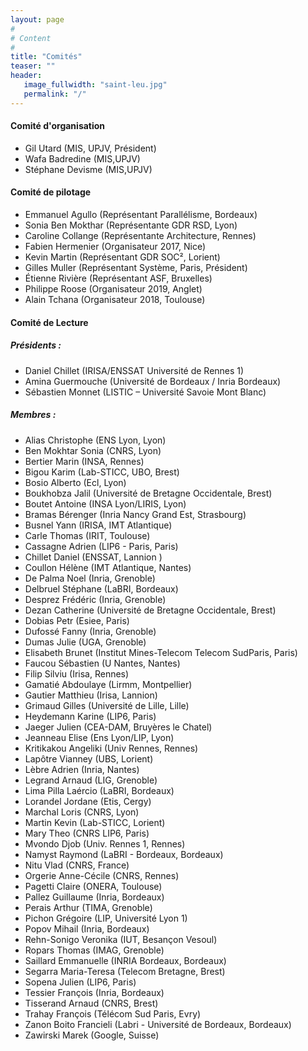 ```yaml
---
layout: page
#
# Content
#
title: "Comités"
teaser: ""
header:
   image_fullwidth: "saint-leu.jpg"
   permalink: "/"
---
```



#### Comité d'organisation 
 + Gil Utard (MIS, UPJV, Président)
 + Wafa Badredine (MIS,UPJV)
 + Stéphane Devisme (MIS,UPJV)

#### Comité de pilotage
 + Emmanuel Agullo (Représentant Parallélisme, Bordeaux)
 + Sonia Ben Mokthar (Représentante GDR RSD, Lyon)
 + Caroline Collange (Représentante Architecture, Rennes)
 + Fabien Hermenier (Organisateur 2017, Nice)
 + Kevin Martin (Représentant GDR SOC², Lorient)
 + Gilles Muller (Représentant Système, Paris, Président)
 + Étienne Rivière (Représentant ASF, Bruxelles)
 + Philippe Roose (Organisateur 2019, Anglet)
 + Alain Tchana (Organisateur 2018, Toulouse)

#### Comité de Lecture

##### Présidents : 
 + Daniel Chillet (IRISA/ENSSAT Université de Rennes 1) 
 + Amina Guermouche (Université de Bordeaux / Inria Bordeaux)
 + Sébastien Monnet (LISTIC – Université Savoie Mont Blanc)

##### Membres :
+ Alias Christophe (ENS Lyon, Lyon)
+ Ben Mokhtar Sonia (CNRS, Lyon)
+ Bertier Marin (INSA, Rennes)
+ Bigou Karim (Lab-STICC, UBO, Brest)
+ Bosio Alberto (Ecl, Lyon)
+ Boukhobza Jalil (Université de Bretagne Occidentale, Brest)
+ Boutet Antoine (INSA Lyon/LIRIS, Lyon)
+ Bramas Bérenger (Inria Nancy Grand Est, Strasbourg)
+ Busnel Yann (IRISA, IMT Atlantique)
+ Carle Thomas (IRIT, Toulouse)
+ Cassagne Adrien (LIP6 - Paris, Paris)
+ Chillet Daniel (ENSSAT, Lannion )
+ Coullon Hélène (IMT Atlantique, Nantes)
+ De Palma Noel (Inria, Grenoble)
+ Delbruel Stéphane (LaBRI, Bordeaux)
+ Desprez Frédéric (Inria, Grenoble)
+ Dezan Catherine (Université de Bretagne Occidentale, Brest)
+ Dobias Petr (Esiee, Paris)
+ Dufossé Fanny (Inria, Grenoble)
+ Dumas Julie (UGA, Grenoble)
+ Elisabeth Brunet (Institut Mines-Telecom Telecom SudParis, Paris)
+ Faucou Sébastien (U Nantes, Nantes)
+ Filip Silviu (Irisa, Rennes)
+ Gamatié Abdoulaye (Lirmm, Montpellier)
+ Gautier Matthieu (Irisa, Lannion)
+ Grimaud Gilles (Université de Lille, Lille)
+ Heydemann Karine (LIP6, Paris)
+ Jaeger Julien (CEA-DAM, Bruyères le Chatel)
+ Jeanneau Elise (Ens Lyon/LIP, Lyon)
+ Kritikakou Angeliki (Univ Rennes, Rennes)
+ Lapôtre Vianney (UBS, Lorient)
+ Lèbre Adrien (Inria, Nantes)
+ Legrand Arnaud (LIG, Grenoble)
+ Lima Pilla Laércio (LaBRI, Bordeaux)
+ Lorandel Jordane (Etis, Cergy)
+ Marchal Loris (CNRS, Lyon)
+ Martin Kevin (Lab-STICC, Lorient)
+ Mary Theo (CNRS LIP6, Paris)
+ Mvondo Djob (Univ. Rennes 1, Rennes)
+ Namyst Raymond (LaBRI - Bordeaux, Bordeaux)
+ Nitu Vlad (CNRS, France)
+ Orgerie Anne-Cécile (CNRS, Rennes)
+ Pagetti Claire (ONERA, Toulouse)
+ Pallez Guillaume (Inria, Bordeaux)
+ Perais Arthur (TIMA, Grenoble)
+ Pichon Grégoire (LIP, Université Lyon 1)
+ Popov Mihail (Inria, Bordeaux)
+ Rehn-Sonigo Veronika (IUT, Besançon Vesoul)
+ Ropars Thomas (IMAG, Grenoble)
+ Saillard Emmanuelle (INRIA Bordeaux, Bordeaux)
+ Segarra Maria-Teresa (Telecom Bretagne, Brest)
+ Sopena Julien (LIP6, Paris)
+ Tessier François (Inria, Bordeaux)
+ Tisserand Arnaud (CNRS, Brest)
+ Trahay François (Télécom Sud Paris, Evry)
+ Zanon Boito Francieli (Labri - Université de  Bordeaux, Bordeaux)
+ Zawirski Marek (Google, Suisse)



